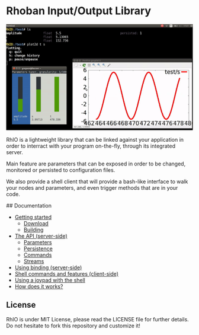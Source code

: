 # Rhoban Input/Output Library

![RhIO](Docs/imgs/rhio.gif)

RhIO is a lightweight library that can be linked against your application
in order to interract with your program on-the-fly, through its integrated server.

Main feature are parameters that can be exposed in order to be changed, monitored
or persisted to configuration files. 

We also provide a shell client that will provide a bash-like interface to walk
your nodes and parameters, and even trigger methods that are in your code.

## Documentation

* [Getting started](/Docs/getting_started.md)
    * [Download](/Docs/getting_started.md#download)
    * [Building](/Docs/getting_started.md#building)
* [The API (server-side)](/Docs/api.md)
    * [Parameters](/Docs/api.md#parameters)
    * [Persistence](/Docs/api.md#persistence)
    * [Commands](/Docs/api.md#commands)
    * [Streams](/Docs/api.md#streams)
* [Using binding (server-side)](/Docs/binding.md)
* [Shell commands and features (client-side)](/Docs/shell.md)
* [Using a joypad with the shell](/Docs/joypad.md)
* [How does it works?](/Docs/how_does_it_works.md)

## License

RhIO is under MIT License, please read the LICENSE file for further details.
Do not hesitate to fork this repository and customize it!
